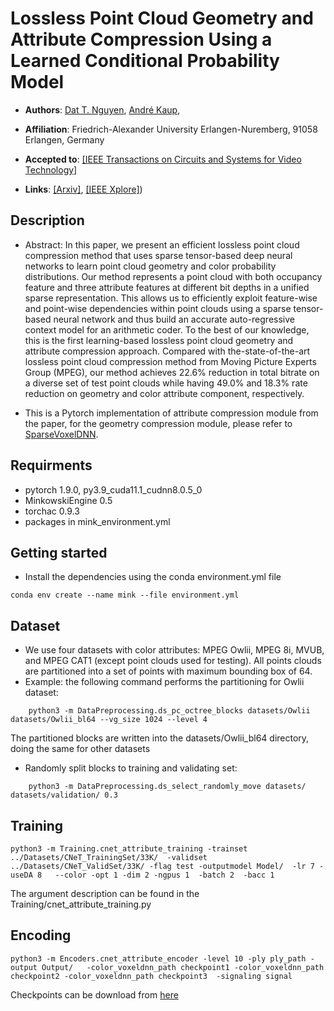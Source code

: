 # Lossless Point Cloud Geometry and Attribute Compression Using a Learned Conditional Probability Model
* **Authors**:
[Dat T. Nguyen](https://scholar.google.com/citations?hl=en&user=uqqqlGgAAAAJ),
[André Kaup](https://scholar.google.de/citations?user=0En1UwQAAAAJ&hl=de),

* **Affiliation**: Friedrich-Alexander University Erlangen-Nuremberg, 91058 Erlangen, Germany

* **Accepted to**: [[IEEE Transactions on Circuits and Systems for Video Technology]]([https://ieeexplore.ieee.org/xpl/conhome/1000349/all-proceedings](https://ieeexplore.ieee.org/xpl/RecentIssue.jsp?punumber=76))

* **Links**: [[Arxiv]](https://arxiv.org/pdf/2204.05043),  [[IEEE Xplore]](https://ieeexplore.ieee.org/abstract/document/10024999))



## Description

- Abstract: In this paper, we present an efficient lossless point cloud compression method that uses sparse tensor-based deep neural networks to learn point cloud geometry and color probability distributions. Our method represents a point cloud with both occupancy feature and three attribute features at different bit depths in a unified sparse representation. This allows us to efficiently exploit feature-wise and point-wise dependencies within point clouds using a sparse tensor-based neural network and thus build an accurate auto-regressive context model for an arithmetic coder. To the best of our knowledge, this is the first learning-based lossless point cloud geometry and attribute compression approach. Compared with the-state-of-the-art lossless point cloud compression method from Moving Picture Experts Group (MPEG), our method achieves 22.6% reduction in total bitrate on a diverse set of test point clouds while having 49.0% and 18.3% rate reduction on geometry and color attribute component, respectively. 

- This is a Pytorch implementation of attribute compression module from the paper, for the geometry compression module, please refer to [SparseVoxelDNN](https://github.com/Weafre/SparseVoxelDNN).

## Requirments

- pytorch 1.9.0, py3.9_cuda11.1_cudnn8.0.5_0 
- MinkowskiEngine 0.5
- torchac 0.9.3
- packages in mink_environment.yml

## Getting started
- Install the dependencies using the conda environment.yml file
```shell
conda env create --name mink --file environment.yml
```
## Dataset
- We use four datasets with color attributes: MPEG Owlii, MPEG 8i, MVUB, and MPEG CAT1 (except point clouds used for testing). All points clouds are partitioned into a set of points with maximum bounding box of 64. 
- Example: the following command performs the partitioning for Owlii dataset: 
```
    python3 -m DataPreprocessing.ds_pc_octree_blocks datasets/Owlii datasets/Owlii_bl64 --vg_size 1024 --level 4 
```
The partitioned blocks are written into the datasets/Owlii_bl64 directory, doing the same for other datasets
- Randomly split blocks to training and validating set: 
``` 
    python3 -m DataPreprocessing.ds_select_randomly_move datasets/ datasets/validation/ 0.3
``` 

## Training

    python3 -m Training.cnet_attribute_training -trainset ../Datasets/CNeT_TrainingSet/33K/  -validset ../Datasets/CNeT_ValidSet/33K/ -flag test -outputmodel Model/  -lr 7 -useDA 8   --color -opt 1 -dim 2 -ngpus 1  -batch 2  -bacc 1
The argument description can be found in the Training/cnet_attribute_training.py
## Encoding

    python3 -m Encoders.cnet_attribute_encoder -level 10 -ply ply_path -output Output/   -color_voxeldnn_path checkpoint1 -color_voxeldnn_path checkpoint2 -color_voxeldnn_path checkpoint3  -signaling signal

Checkpoints can be download from [here](https://faubox.rrze.uni-erlangen.de/getlink/fiWwcjc9A5mJwSNqfMhoBa/)


